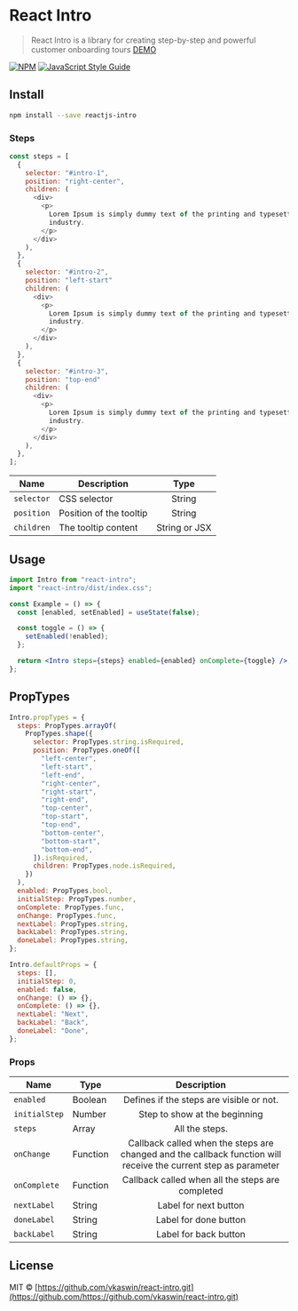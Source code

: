 # React Intro

> React Intro is a library for creating step-by-step and powerful customer onboarding tours [DEMO](https://vkaswin.github.io/react-intro)

[![NPM](https://img.shields.io/npm/v/react-intro.svg)](https://www.npmjs.com/package/react-intro) [![JavaScript Style Guide](https://img.shields.io/badge/code_style-standard-brightgreen.svg)](https://standardjs.com)

## Install

```bash
npm install --save reactjs-intro
```

### Steps

```js
const steps = [
  {
    selector: "#intro-1",
    position: "right-center",
    children: (
      <div>
        <p>
          Lorem Ipsum is simply dummy text of the printing and typesetting
          industry.
        </p>
      </div>
    ),
  },
  {
    selector: "#intro-2",
    position: "left-start"
    children: (
      <div>
        <p>
          Lorem Ipsum is simply dummy text of the printing and typesetting
          industry.
        </p>
      </div>
    ),
  },
  {
    selector: "#intro-3",
    position: "top-end"
    children: (
      <div>
        <p>
          Lorem Ipsum is simply dummy text of the printing and typesetting
          industry.
        </p>
      </div>
    ),
  },
];
```

| Name       | Description             |     Type      |
| ---------- | ----------------------- | :-----------: |
| `selector` | CSS selector            |    String     |
| `position` | Position of the tooltip |    String     |
| `children` | The tooltip content     | String or JSX |

## Usage

```jsx
import Intro from "react-intro";
import "react-intro/dist/index.css";

const Example = () => {
  const [enabled, setEnabled] = useState(false);

  const toggle = () => {
    setEnabled(!enabled);
  };

  return <Intro steps={steps} enabled={enabled} onComplete={toggle} />;
};
```

## PropTypes

```js
Intro.propTypes = {
  steps: PropTypes.arrayOf(
    PropTypes.shape({
      selector: PropTypes.string.isRequired,
      position: PropTypes.oneOf([
        "left-center",
        "left-start",
        "left-end",
        "right-center",
        "right-start",
        "right-end",
        "top-center",
        "top-start",
        "top-end",
        "bottom-center",
        "bottom-start",
        "bottom-end",
      ]).isRequired,
      children: PropTypes.node.isRequired,
    })
  ),
  enabled: PropTypes.bool,
  initialStep: PropTypes.number,
  onComplete: PropTypes.func,
  onChange: PropTypes.func,
  nextLabel: PropTypes.string,
  backLabel: PropTypes.string,
  doneLabel: PropTypes.string,
};

Intro.defaultProps = {
  steps: [],
  initialStep: 0,
  enabled: false,
  onChange: () => {},
  onComplete: () => {},
  nextLabel: "Next",
  backLabel: "Back",
  doneLabel: "Done",
};
```

### Props

| Name          | Type     |                                                   Description                                                   |
| ------------- | -------- | :-------------------------------------------------------------------------------------------------------------: |
| `enabled`     | Boolean  |                                    Defines if the steps are visible or not.                                     |
| `initialStep` | Number   |                                          Step to show at the beginning                                          |
| `steps`       | Array    |                                                 All the steps.                                                  |
| `onChange`    | Function | Callback called when the steps are changed and the callback function will receive the current step as parameter |
| `onComplete`  | Function |                                Callback called when all the steps are completed                                 |
| `nextLabel`   | String   |                                              Label for next button                                              |
| `doneLabel`   | String   |                                              Label for done button                                              |
| `backLabel`   | String   |                                              Label for back button                                              |

## License

MIT © [https://github.com/vkaswin/react-intro.git](https://github.com/https://github.com/vkaswin/react-intro.git)
